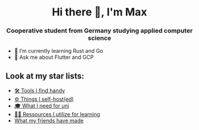 <h1 align="center">Hi there 👋, I'm Max</h1>
<h3 align="center">Cooperative student from Germany studying applied computer science</h3>

<!-- - 🔭 I’m currently working on [PROJECT](PROJECT_URL) -->
- 🌱 I’m currently learning Rust and Go
- 💬 Ask me about Flutter and GCP

<h2>Look at my star lists:</h2>

- [🛠️ Tools I find handy](https://github.com/stars/mfloto/lists/handy-tools)
- [⚙ Things I self-host(ed)](https://github.com/stars/mfloto/lists/self-host)
- [🎓 What I need for uni](https://github.com/stars/mfloto/lists/uni)
- [👩‍🏫 Ressources I utilize for learning](https://github.com/stars/mfloto/lists/learning)
- [What my friends have made](https://github.com/stars/mfloto/lists/friends)
